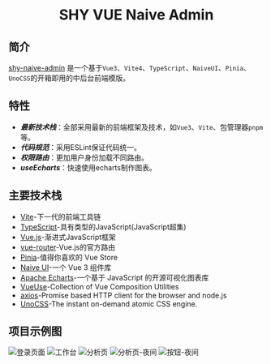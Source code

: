 <h1 align="center">
  SHY VUE Naive Admin
</h1>

## 简介

[shy-naive-admin](https://github.com/shy1118999/shy-naive-admin) 是一个基于`Vue3`、`Vite4`、`TypeScript`、`NaiveUI`、`Pinia`、`UnoCSS`的开箱即用的中后台前端模版。

## 特性

+ ***最新技术栈***：全部采用最新的前端框架及技术，如`Vue3`、`Vite`、包管理器`pnpm`等。
+ ***代码规范***：采用ESLint保证代码统一。
+ ***权限路由***：更加用户身份加载不同路由。
+ ***useEcharts***：快速使用echarts制作图表。

## 主要技术栈

+ [Vite](https://vitejs.dev/)-下一代的前端工具链
+ [TypeScript](https://www.typescriptlang.org/)-具有类型的JavaScript(JavaScript超集)
+ [Vue.js](https://vuejs.org/)-渐进式JavaScript框架
+ [vue-router](https://router.vuejs.org/)-Vue.js的官方路由
+ [Pinia](https://pinia.vuejs.org/)-值得你喜欢的 Vue Store
+ [Naive UI](https://www.naiveui.com/)-一个 Vue 3 组件库
+ [Apache Echarts](https://echarts.apache.org/)-一个基于 JavaScript 的开源可视化图表库
+ [VueUse](https://vueuse.org/)-Collection of Vue Composition Utilities
+ [axios](https://github.com/axios/axios)-Promise based HTTP client for the browser and node.js
+ [UnoCSS](https://github.com/unocss/unocss)-The instant on-demand atomic CSS engine.

## 项目示例图

![登录页面](https://s2.loli.net/2023/01/30/dSHc4xPs5gqzAiL.png)
![工作台](https://s2.loli.net/2023/01/30/gT7XP3HdZW84ciJ.png)
![分析页](https://s2.loli.net/2023/01/30/MDHGc3Iwu8xONfV.png)
![分析页-夜间](https://s2.loli.net/2023/01/30/3lrHuWRN5ditQ7Z.png)
![按钮-夜间](https://s2.loli.net/2023/01/31/oS142kmwsMXKdCQ.png)
